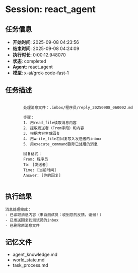 # Session: react_agent

## 任务信息
- **开始时间**: 2025-09-08 04:23:56
- **结束时间**: 2025-09-08 04:24:09
- **执行时长**: 0:00:12.948070
- **状态**: completed
- **Agent**: react_agent
- **模型**: x-ai/grok-code-fast-1

## 任务描述
```

        处理消息文件：.inbox/程序员/reply_20250908_060002.md
        
        步骤：
        1. 用read_file读取消息内容
        2. 提取发送者（From字段）和内容
        3. 根据内容生成回复
        4. 用write_file将回复写入发送者的inbox
        5. 用execute_command删除已处理的消息
        
        回复格式：
        From: 程序员
        To: [发送者]
        Time: [当前时间]
        Answer: [你的回复]
        
```

## 执行结果
```
消息处理完成：
- 已读取消息内容（来自测试员：收到您的反馈，谢谢！）
- 已发送回复到测试员的inbox
- 已删除原消息文件
```

## 记忆文件
- agent_knowledge.md
- world_state.md  
- task_process.md
